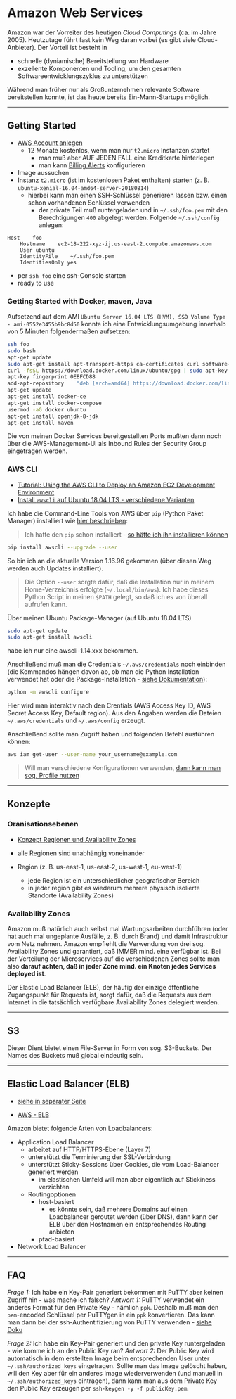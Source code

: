 # Amazon Web Services

Amazon war der Vorreiter des heutigen _Cloud Computings_ (ca. im Jahre 2005). Heutzutage führt fast kein Weg daran vorbei (es gibt viele Cloud-Anbieter). Der Vorteil ist besteht in

* schnelle (dyniamische) Bereitstellung von Hardware
* exzellente Komponenten und Tooling, um den gesamten Softwareentwicklungszyklus zu unterstützen

Während man früher nur als Großunternehmen relevante Software bereitstellen konnte, ist das heute bereits Ein-Mann-Startups möglich.

---

## Getting Started

* [AWS Account anlegen](https://aws.amazon.com)
  * 12 Monate kostenlos, wenn man nur `t2.micro` Instanzen startet
    * man muß aber AUF JEDEN FALL eine Kreditkarte hinterlegen
    * man kann [Billing Alerts](https://console.aws.amazon.com/billing/home?#/preferences) konfigurieren
* Image aussuchen
* Instanz `t2.micro` (ist im kostenlosen Paket enthalten) starten (z. B. `ubuntu-xenial-16.04-amd64-server-20180814`)
  * hierbei kann man einen SSH-Schlüssel generieren lassen bzw. einen schon vorhandenen Schlüssel verwenden
    * der private Teil muß runtergeladen und in `~/.ssh/foo.pem` mit den Berechtigungen `400` abgelegt werden. Folgende `~/.ssh/config` anlegen:

```properties
Host    foo
    Hostname    ec2-18-222-xyz-ij.us-east-2.compute.amazonaws.com
    User ubuntu
    IdentityFile    ~/.ssh/foo.pem
    IdentitiesOnly yes
```

* per `ssh foo` eine ssh-Console starten
* ready to use

### Getting Started with Docker, maven, Java

Aufsetzend auf dem AMI `Ubuntu Server 16.04 LTS (HVM), SSD Volume Type - ami-0552e3455b9bc8d50` konnte ich eine Entwicklungsumgebung innerhalb von 5 Minuten folgendermaßen aufsetzen:

```bash
ssh foo
sudo bash
apt-get update
sudo apt-get install apt-transport-https ca-certificates curl software-properties-common
curl -fsSL https://download.docker.com/linux/ubuntu/gpg | sudo apt-key add -
apt-key fingerprint 0EBFCD88
add-apt-repository    "deb [arch=amd64] https://download.docker.com/linux/ubuntu $(lsb_release -cs) stable"
apt-get update
apt-get install docker-ce
apt-get install docker-compose
usermod -aG docker ubuntu
apt-get install openjdk-8-jdk
apt-get install maven
```

Die von meinen Docker Services bereitgestellten Ports mußten dann noch über die AWS-Management-UI als Inbound Rules der Security Group eingetragen werden.

### AWS CLI

* [Tutorial: Using the AWS CLI to Deploy an Amazon EC2 Development Environment](https://docs.aws.amazon.com/cli/latest/userguide/cli-chap-tutorial.html)
* [Install `awscli` auf Ubuntu 18.04 LTS - verschiedene Varianten](https://linuxhint.com/install_aws_cli_ubuntu/)

Ich habe die Command-Line Tools von AWS über `pip` (Python Paket Manager) installiert wie [hier beschrieben](https://docs.aws.amazon.com/cli/latest/userguide/cli-chap-install.html):

> Ich hatte den `pip` schon installiert - [so hätte ich ihn installieren können](https://docs.aws.amazon.com/cli/latest/userguide/install-linux.html)

```bash
pip install awscli --upgrade --user
```

So bin ich an die aktuelle Version 1.16.96 gekommen (über diesen Weg werden auch Updates installiert).

> Die Option `--user` sorgte dafür, daß die Installation nur in meinem Home-Verzeichnis erfolgte (`~/.local/bin/aws`). Ich habe dieses Python Script in meinen `$PATH` gelegt, so daß ich es von überall aufrufen kann.

Über meinen Ubuntu Package-Manager (auf Ubuntu 18.04 LTS)

```bash
sudo apt-get update
sudo apt-get install awscli
```

habe ich nur eine awscli-1.14.xxx bekommen.

Anschließend muß man die Credentials `~/.aws/credentials` noch einbinden (die Kommandos hängen davon ab, ob man die Python Installation verwendet hat oder die Package-Installation - [siehe Dokumentation](https://linuxhint.com/install_aws_cli_ubuntu/)):

```bash
python -m awscli configure
```

Hier wird man interaktiv nach den Crentials (AWS Access Key ID, AWS Secret Access Key, Default region). Aus den Angaben werden die Dateien `~/.aws/credentials` und `~/.aws/config` erzeugt.

Anschließend sollte man Zugriff haben und folgenden Befehl ausführen können:

```bash
aws iam get-user --user-name your_username@example.com
```

> Will man verschiedene Konfigurationen verwenden, [dann kann man sog. Profile nutzen](https://docs.aws.amazon.com/cli/latest/userguide/cli-chap-configure.html)

---

## Konzepte

### Oranisationsebenen

- [Konzept Regionen und Availability Zones](https://docs.aws.amazon.com/de_de/AmazonRDS/latest/UserGuide/Concepts.RegionsAndAvailabilityZones.html)

- alle Regionen sind unabhängig voneinander
- Region (z. B. us-east-1, us-east-2, us-west-1, eu-west-1)
  - jede Region ist ein unterschiedlicher geografischer Bereich
  - in jeder region gibt es wiederum mehrere physisch isolierte Standorte (Availability Zones)

### Availability Zones

Amazon muß natürlich auch selbst mal Wartungsarbeiten durchführen (oder hat auch mal ungeplante Ausfälle, z. B. durch Brand) und damit Infrastruktur vom Netz nehmen. Amazon empfiehlt die Verwendung von drei sog. Availability Zones und garantiert, daß IMMER mind. eine verfügbar ist. Bei der Verteilung der Microservices auf die verschiedenen Zones sollte man also **darauf achten, daß in jeder Zone mind. ein Knoten jedes Services deployed ist**.

Der Elastic Load Balancer (ELB), der häufig der einzige öffentliche Zugangspunkt für Requests ist, sorgt dafür, daß die Requests aus dem Internet in die tatsächlich verfügbare Availability Zones delegiert werden.

---

## S3

Dieser Dient bietet einen File-Server in Form von sog. S3-Buckets. Der Names des Buckets muß global eindeutig sein.

---

## Elastic Load Balancer (ELB)

* [siehe in separater Seite](proxy.md)

* [AWS - ELB](https://aws.amazon.com/de/elasticloadbalancing/)

Amazon bietet folgende Arten von Loadbalancers:

* Application Load Balancer
  * arbeitet auf HTTP/HTTPS-Ebene (Layer 7)
  * unterstützt die Terminierung der SSL-Verbindung
  * unterstützt Sticky-Sessions über Cookies, die vom Load-Balancer generiert werden
    * im elastischen Umfeld will man aber eigentlich auf Stickiness verzichten
  * Routingoptionen
    * host-basiert
      * es könnte sein, daß mehrere Domains auf einen Loadbalancer geroutet werden (über DNS), dann kann der ELB über den Hostnamen ein entsprechendes Routing anbieten
    * pfad-basiert
* Network Load Balancer

---

## FAQ

*Frage 1:* Ich habe ein Key-Pair generiert bekommen mit PuTTY aber keinen Zugriff hin - was mache ich falsch?
*Antwort 1:* PuTTY verwendet ein anderes Format für den Private Key - nämlich `ppk`. Deshalb muß man den `pem`-encoded Schlüssel per PuTTYgen in ein `ppk` konvertieren. Das kann man dann bei der ssh-Authentifizierung von PuTTY verwenden - [siehe Doku](https://docs.aws.amazon.com/AWSEC2/latest/UserGuide/putty.html?icmpid=docs_ec2_console)

*Frage 2:* Ich habe ein Key-Pair generiert und den private Key runtergeladen - wie komme ich an den Public Key ran?
*Antwort 2:* Der Public Key wird automatisch in dem erstellten Image beim entsprechenden User unter `~/.ssh/authorized_keys` eingetragen. Sollte man das Image gelöscht haben, will den Key aber für ein anderes Image wiederverwenden (und manuell in `~/.ssh/authorized_keys` eintragen), dann kann man aus dem Private Key den Public Key erzeugen per `ssh-keygen -y -f publicKey.pem`.